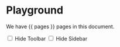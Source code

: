 <script setup lang="ts">
import { reactive, useTemplateRef, ref, watchEffect } from 'vue'
import { VuePDFjs, usePDF } from '@tuttarealstep/vue-pdf.js'
import '@tuttarealstep/vue-pdf.js/dist/style.css'
import enUS_FTL from '@tuttarealstep/vue-pdf.js/l10n/en-US/viewer.ftl?raw'
import type { VuePDFjsProps } from '../../vue/dist/src/components/VuePDFjs.vue';

const vuepdfjs = useTemplateRef<typeof VuePDFjs>('vuepdfjs')

const pages = ref(0);
const hideToolbar = ref(false);
const hideSidebar = ref(false);

const options = reactive<NonNullable<VuePDFjsProps['options']>>({
  locale: {
    code: 'en-US',
    ftl: enUS_FTL
  },
  toolbar: {
    visible: true,
    options: {
      sidebarToggle: true,
    }
  },
  sidebar: {
    visible: true
  }
})

watchEffect(() => {
  if(options.toolbar) {
    options.toolbar.visible = !hideToolbar.value
    options.toolbar.options = {
      ...options.toolbar.options,
      sidebarToggle: !hideSidebar.value
    }
  }

  if(options.sidebar) {
    options.sidebar.visible = !hideSidebar.value
  }
})

const onPdfAppLoaded = () => {
  console.log('pdf-app:loaded')
  console.log(vuepdfjs.value?.pdfApp)

  if (!vuepdfjs.value?.pdfApp) {
    return
  }

  vuepdfjs.value.pdfApp.eventBus.on('pagesloaded', (e: {
    source: PDFViewer, pagesCount: number
  }) => {
    vuepdfjs.value?.pdfApp.eventBus.dispatch('find', {
      query: ['Dynamic languages such as JavaScript are more difficult to compile than statically typed ones.'],
      caseSensitive: false,
      entireWord: false,
      highlightAll: true
    })

    //Set the number of pages in the ref
    pages.value = e.pagesCount
  })
}

const pdf = 'https://raw.githubusercontent.com/mozilla/pdf.js/v4.9.124/web/compressed.tracemonkey-pldi-09.pdf'
</script>

# Playground

We have {{ pages }} pages in this document.

<div>
  <input type="checkbox" v-model="hideToolbar" /> Hide Toolbar
  <input type="checkbox" v-model="hideSidebar" /> Hide Sidebar
</div>

<div class="pdf_viewer">
<VuePDFjs ref="vuepdfjs" :source="pdf" :options="options" @pdf-app:loaded="onPdfAppLoaded" />
</div>

<style>
._vue-pdf_js_playground > div {
    width: 100%;
}

.pdf_viewer {
    height: 650px;
    width: 100%;
    overflow: hidden;
}
</style>
